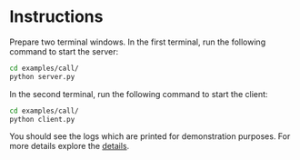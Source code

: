 # Instructions

Prepare two terminal windows. In the first terminal, run the following command to start the server:

```bash
cd examples/call/
python server.py
```
In the second terminal, run the following command to start the client:

```bash
cd examples/call/
python client.py
```

You should see the logs which are printed for demonstration purposes. 
For more details explore the [details](./details.md).
